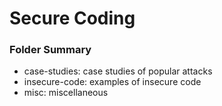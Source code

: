 # Secure Coding
### Folder Summary
* case-studies:  case studies of popular attacks
* insecure-code:  examples of insecure code
* misc: miscellaneous
